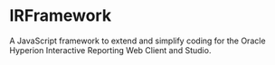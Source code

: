 # IRFramework
A JavaScript framework to extend and simplify coding for the Oracle Hyperion Interactive Reporting Web Client and Studio.
